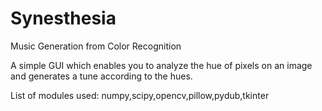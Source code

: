 # Synesthesia
Music Generation from Color Recognition

A simple GUI which enables you to analyze the hue of pixels on an image and generates a tune according to the hues. 

List of modules used:
  numpy,scipy,opencv,pillow,pydub,tkinter
